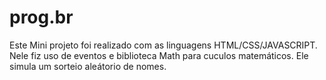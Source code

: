 # prog.br

Este Mini projeto foi realizado com as linguagens HTML/CSS/JAVASCRIPT.
Nele fiz uso de eventos e biblioteca Math para cuculos matemáticos.
Ele simula um sorteio aleátorio de nomes.
